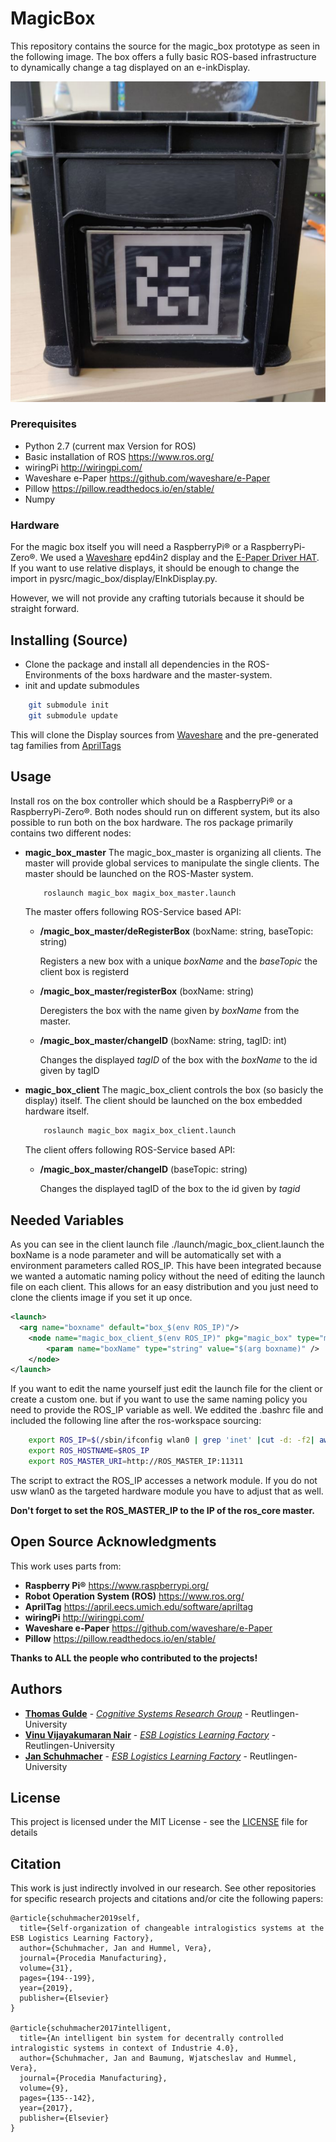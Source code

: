 # MagicBox
This repository contains the source for the magic_box prototype as seen in the following image.
The box offers a fully basic ROS-based infrastructure to dynamically change a tag displayed on an e-inkDisplay.

![Example of a crafted box](magic_box.png)

### Prerequisites 

* Python 2.7 (current max Version for ROS)
* Basic installation of ROS https://www.ros.org/
* wiringPi http://wiringpi.com/
* Waveshare e-Paper https://github.com/waveshare/e-Paper
* Pillow  https://pillow.readthedocs.io/en/stable/
* Numpy

### Hardware 
For the magic box itself you will need a RaspberryPi® or a RaspberryPi-Zero®.
We used a [Waveshare](https://www.waveshare.com/) epd4in2 display and the 
[E-Paper Driver HAT](https://www.waveshare.com/wiki/E-Paper_Driver_HAT). 
If you want to use relative displays, it should be enough to change the import in pysrc/magic_box/display/EInkDisplay.py.

However, we will not provide any crafting tutorials because it should be straight forward.


## Installing (Source)
* Clone the package and install all dependencies in the
ROS-Environments of the boxs hardware and the master-system. 
* init and update submodules
```bash
    git submodule init
    git submodule update
```
   This will clone the Display sources from [Waveshare](https://github.com/waveshare/e-Paper) and the pre-generated tag families from [AprilTags](https://april.eecs.umich.edu/software/apriltag)

## Usage
Install ros on the box controller which should be a RaspberryPi® or a RaspberryPi-Zero®.
Both nodes should run on different system, but its also possible to run both on the box hardware.
The ros package primarily contains two different nodes:

* **magic_box_master**
    The magic_box_master is organizing all clients. The master 
    will provide global services to manipulate the single clients.
    The master should be launched on the ROS-Master system.
    ```bash
        roslaunch magic_box magix_box_master.launch
    ```
    
    The master offers following ROS-Service based API:     
    * **/magic_box_master/deRegisterBox** (boxName: string, baseTopic: string)
    
        Registers a new box with a unique *boxName* and the *baseTopic* the client box is registerd
        
    * **/magic_box_master/registerBox** (boxName: string) 
    
       Deregisters the box with the name given by *boxName* from the master. 
      
    * **/magic_box_master/changeID** (boxName: string, tagID: int)
    
      Changes the displayed *tagID* of the box with the *boxName* to the id given by tagID

* **magic_box_client**
    The magic_box_client controls the box (so basicly the display) itself. 
    The client should be launched on the box embedded hardware itself.
    ```bash
        roslaunch magic_box magix_box_client.launch
    ```
    
    The client offers following ROS-Service based API:     
    * **/magic_box_master/changeID** (baseTopic: string)
    
        Changes the displayed tagID of the box to the id given by *tagid*

## Needed Variables

As you can see in the client launch file ./launch/magic_box_client.launch
the boxName is a node parameter and will be automatically set with a environment
parameters called ROS_IP. This have been integrated because we wanted a automatic 
naming policy without the need of editing the launch file on each client. 
This allows for an easy distribution and you just need to clone the clients
image if you set it up once.

```xml
<launch>
  <arg name="boxname" default="box_$(env ROS_IP)"/>
    <node name="magic_box_client_$(env ROS_IP)" pkg="magic_box" type="magic_box_client" output="screen">
        <param name="boxName" type="string" value="$(arg boxname)" />
    </node>
</launch>

```
If you want to edit the name yourself just edit the launch file for the client or create a custom one. 
but if you want to use the same naming policy you need to provide the ROS_IP variable as well.
We eddited the .bashrc file and included the following line after the ros-workspace sourcing: 

```bash
    export ROS_IP=$(/sbin/ifconfig wlan0 | grep 'inet' |cut -d: -f2| awk '{ print $2}')
    export ROS_HOSTNAME=$ROS_IP  
    export ROS_MASTER_URI=http://ROS_MASTER_IP:11311
```
The script to extract the ROS_IP accesses a network module. If you do not usw wlan0 
as the targeted hardware module you have to adjust that as well.

**Don't forget to set the ROS_MASTER_IP to the IP of the ros_core master.**

## Open Source Acknowledgments
This work uses parts from:
* **Raspberry Pi®** https://www.raspberrypi.org/  
* **Robot Operation System (ROS)**  https://www.ros.org/
* **AprilTag** https://april.eecs.umich.edu/software/apriltag
* **wiringPi** http://wiringpi.com/
* **Waveshare e-Paper** https://github.com/waveshare/e-Paper
* **Pillow** https://pillow.readthedocs.io/en/stable/

**Thanks to ALL the people who contributed to the projects!**

## Authors
* [**Thomas Gulde**](https://github.com/guthom) - [*Cognitive Systems Research Group*](https://cogsys.reutlingen-university.de/) - Reutlingen-University 
* [**Vinu Vijayakumaran Nair**](https://github.com/) - [*ESB Logistics Learning Factory*](https://www.esb-business-school.de/forschung/wertschoepfungs-und-logistiksysteme/forschungsinfrastruktur/logistik-lernfabrik/) - Reutlingen-University
* [**Jan Schuhmacher**](https://github.com/janschuhmacher) - [*ESB Logistics Learning Factory*](https://www.esb-business-school.de/forschung/wertschoepfungs-und-logistiksysteme/forschungsinfrastruktur/logistik-lernfabrik/) - Reutlingen-University

## License

This project is licensed under the MIT License - see the [LICENSE](LICENSE) file for details

## Citation
This work is just indirectly involved in our research.
See other repositories for specific research projects and citations and/or cite the following papers:

```
@article{schuhmacher2019self,
  title={Self-organization of changeable intralogistics systems at the ESB Logistics Learning Factory},
  author={Schuhmacher, Jan and Hummel, Vera},
  journal={Procedia Manufacturing},
  volume={31},
  pages={194--199},
  year={2019},
  publisher={Elsevier}
}

@article{schuhmacher2017intelligent,
  title={An intelligent bin system for decentrally controlled intralogistic systems in context of Industrie 4.0},
  author={Schuhmacher, Jan and Baumung, Wjatscheslav and Hummel, Vera},
  journal={Procedia Manufacturing},
  volume={9},
  pages={135--142},
  year={2017},
  publisher={Elsevier}
}
```

